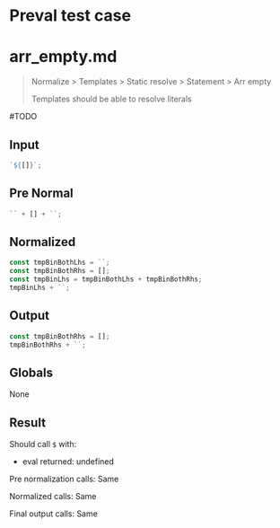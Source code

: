 # Preval test case

# arr_empty.md

> Normalize > Templates > Static resolve > Statement > Arr empty
>
> Templates should be able to resolve literals

#TODO

## Input

`````js filename=intro
`${[]}`;
`````

## Pre Normal

`````js filename=intro
`` + [] + ``;
`````

## Normalized

`````js filename=intro
const tmpBinBothLhs = ``;
const tmpBinBothRhs = [];
const tmpBinLhs = tmpBinBothLhs + tmpBinBothRhs;
tmpBinLhs + ``;
`````

## Output

`````js filename=intro
const tmpBinBothRhs = [];
tmpBinBothRhs + ``;
`````

## Globals

None

## Result

Should call `$` with:
 - eval returned: undefined

Pre normalization calls: Same

Normalized calls: Same

Final output calls: Same
